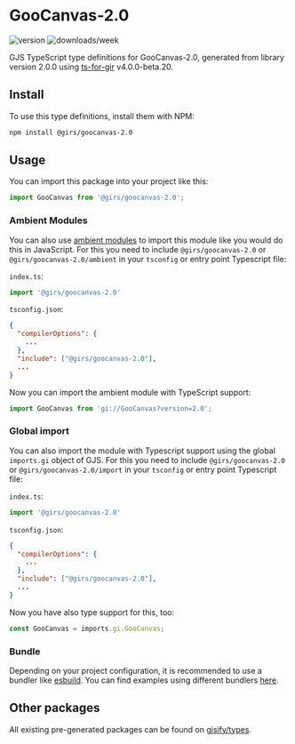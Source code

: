 
# GooCanvas-2.0

![version](https://img.shields.io/npm/v/@girs/goocanvas-2.0)
![downloads/week](https://img.shields.io/npm/dw/@girs/goocanvas-2.0)


GJS TypeScript type definitions for GooCanvas-2.0, generated from library version 2.0.0 using [ts-for-gir](https://github.com/gjsify/ts-for-gir) v4.0.0-beta.20.


## Install

To use this type definitions, install them with NPM:
```bash
npm install @girs/goocanvas-2.0
```

## Usage

You can import this package into your project like this:
```ts
import GooCanvas from '@girs/goocanvas-2.0';
```

### Ambient Modules

You can also use [ambient modules](https://github.com/gjsify/ts-for-gir/tree/main/packages/cli#ambient-modules) to import this module like you would do this in JavaScript.
For this you need to include `@girs/goocanvas-2.0` or `@girs/goocanvas-2.0/ambient` in your `tsconfig` or entry point Typescript file:

`index.ts`:
```ts
import '@girs/goocanvas-2.0'
```

`tsconfig.json`:
```json
{
  "compilerOptions": {
    ...
  },
  "include": ["@girs/goocanvas-2.0"],
  ...
}
```

Now you can import the ambient module with TypeScript support: 

```ts
import GooCanvas from 'gi://GooCanvas?version=2.0';
```

### Global import

You can also import the module with Typescript support using the global `imports.gi` object of GJS.
For this you need to include `@girs/goocanvas-2.0` or `@girs/goocanvas-2.0/import` in your `tsconfig` or entry point Typescript file:

`index.ts`:
```ts
import '@girs/goocanvas-2.0'
```

`tsconfig.json`:
```json
{
  "compilerOptions": {
    ...
  },
  "include": ["@girs/goocanvas-2.0"],
  ...
}
```

Now you have also type support for this, too:

```ts
const GooCanvas = imports.gi.GooCanvas;
```

### Bundle

Depending on your project configuration, it is recommended to use a bundler like [esbuild](https://esbuild.github.io/). You can find examples using different bundlers [here](https://github.com/gjsify/ts-for-gir/tree/main/examples).

## Other packages

All existing pre-generated packages can be found on [gjsify/types](https://github.com/gjsify/types).

